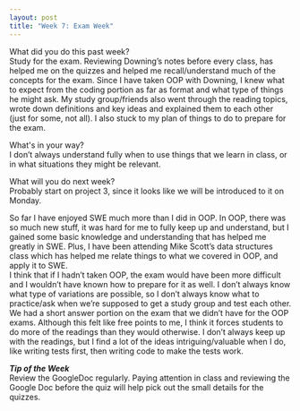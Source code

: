 ```yaml
---
layout: post
title: "Week 7: Exam Week"
---
```

What did you do this past week?   
Study for the exam.  Reviewing Downing’s notes before every class, has helped me on the quizzes and helped me recall/understand much of the concepts for the exam.  Since I have taken OOP with Downing, I knew what to expect from the coding portion as far as format and what type of things he might ask.  My study group/friends also went through the reading topics, wrote down definitions and key ideas and explained them to each other (just for some, not all).  I also stuck to my plan of things to do to prepare for the exam.

What's in your way?   
I don’t always understand fully when to use things that we learn in class, or in what situations they might be relevant.  

What will you do next week?   
Probably start on project 3, since it looks like we will be introduced to it on Monday.

So far I have enjoyed SWE much more than I did in OOP.  In OOP, there was so much new stuff, it was hard for me to fully keep up and understand, but I gained some basic knowledge and understanding that has helped me greatly in SWE.  Plus, I have been attending Mike Scott’s data structures class which has helped me relate things to what we covered in OOP, and apply it to SWE.   
I think that if I hadn’t taken OOP, the exam would have been more difficult and I wouldn’t have known how to prepare for it as well.  I don’t always know what type of variations are possible, so I don’t always know what to practice/ask when we’re supposed to get a study group and test each other.  We had a short answer portion on the exam that we didn’t have for the OOP exams.  Although this felt like free points to me, I think it forces students to do more of the readings than they would otherwise.  I don’t always keep up with the readings, but I find a lot of the ideas intriguing/valuable when I do, like writing tests first, then writing code to make the tests work.

***Tip of the Week***   
Review the GoogleDoc regularly.  Paying attention in class and reviewing the Google Doc before the quiz will help pick out the small details for the quizzes.
